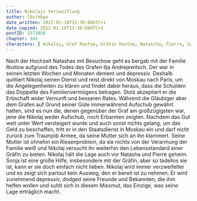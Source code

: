 ```yaml
---
title: Nikolajs Verzweiflung
author: l0sth0pe
date_written: 2022-01-18T15:30:00UTC+1
date_copied: 2022-01-19T13:36:00UTC+1
postID: 1573858
chapter: 341
characters: [ Nikolaj, Graf Rostow, Gräfin Rostow, Natascha, Pierre, Sonja ]
---
```

Nach der Hochzeit Natashas mit Besuchow geht es bergab mit der Familie Rostow aufgrund des Todes des Grafen Ilja Andrejewitsch. Der war in seinen letzten Wochen und Monaten dement und depressiv.
Deshalb quittiert Nikolaj seinen Dienst und reist direkt von Moskau nach Paris, um die Angelegenheiten zu klären und findet dabei heraus, dass die Schulden das Doppelte des Familienvermögens betragen.
Stolz akzeptiert er die Erbschaft wider Vernunft und besseren Rates. Während die Gläubiger aber dem Grafen auf Grund seiner Güte immerwährend Aufschub gewährt hatten, sind es nun die, denen gegenüber der Graf am großzügigsten war, jene die Nikolaj weder Aufschub, noch Erbarmen zeigten.
Nachdem das Gut weit unter Wert versteigert wurde und auch sonst nichts gelang, um das Geld zu beschaffen, tritt er in den Staatsdienst in Moskau ein und darf nicht zurück zum Traumjob Armee, da seine Mutter sich an ihn klammert. Seine Mutter ist ohnehin ein Riesenproblem, da sie nichts von der Verarmung der Familie weiß und Nikolaj versucht ihr weiterhin den Lebensstandard einer Gräfin zu bieten. Nikolaj hält die Lage auch vor Natasha und Pierre geheim.
Sonja ist eine große Hilfe, insbesondere mit der Gräfin, aber so tadellos sie ist, kann er sie doch einfach nicht lieben.
Nikolaj wird immer verzweifelter und es zeigt sich partout kein Ausweg, den er bereit ist zu nehmen. Er wird zunehmend depressiv, dodged seine Freunde und Bekannten, die ihm helfen wollen und suhlt sich in diesem Missmut, das Einzige, was seine Lage erträglich macht.